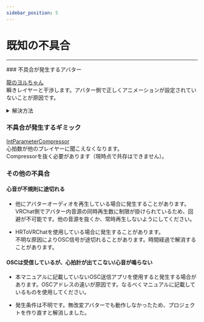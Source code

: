 ```yaml
---
sidebar_position: 5
---
```


# 既知の不具合
<hr/>
### 不具合が発生するアバター

[龍のヨルちゃん](https://skd-noratama.booth.pm/items/3923094)  
瞬きレイヤーと干渉します。アバター側で正しくアニメーションが設定されていないことが原因です。
<details>
<summary>解決方法</summary>

1. アバターのFXレイヤーに指定されているアニメーターを開き、Blinkレイヤーを開きます。
1. プロジェクト上で右クリック→作成→アニメーションで適当なアニメーションを新しく作ります。（場所、名前は何でも良いです。）
1. Blinkレイヤーの「idol 0」ステートを選択し、「なし（モーション）」となっている欄に先ほど作成したアニメーションを指定します。

![](contents\Bugfix_a.png)
</details>

### 不具合が発生するギミック
[IntParameterCompressor](https://booth.pm/ja/items/5575099)  
心拍数が他のプレイヤーに聞こえなくなります。  
Compressorを抜く必要があります（現時点で共存はできません）。

### その他の不具合
#### 心音が不規則に途切れる
- 他にアバターオーディオを再生している場合に発生することがあります。  
VRChat側でアバター内音源の同時再生数に制限が掛けられているため、回避が不可能です。他の音源を抜くか、常時再生しないようにしてください。

- HRToVRChatを使用している場合に発生することがあります。  
不明な原因によりOSC信号が途切れることがあります。時間経過で解消することがあります。

#### OSCは受信しているが、心拍計が出てこない/心音が鳴らない
- 本マニュアルに記載していないOSC送信アプリを使用すると発生する場合があります。OSCアドレスの違いが原因です。なるべくマニュアルに記載しているものを使用してください。

- 発生条件は不明です。無改変アバターでも動作しなかったため、プロジェクトを作り直すと解消しました。